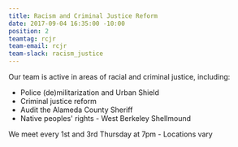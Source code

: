 ```yaml
---
title: Racism and Criminal Justice Reform
date: 2017-09-04 16:35:00 -10:00
position: 2
teamtag: rcjr
team-email: rcjr
team-slack: racism_justice
---
```


Our team is active in areas of racial and criminal justice, including:

- Police (de)militarization and Urban Shield
- Criminal justice reform
- Audit the Alameda County Sheriff
- Native peoples' rights - West Berkeley Shellmound

We meet every 1st and 3rd Thursday at 7pm - Locations vary

